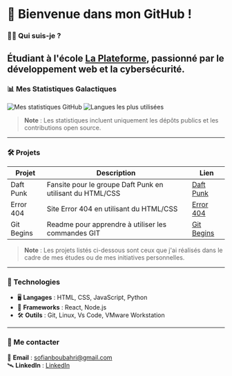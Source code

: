 # 🌌 Bienvenue dans mon GitHub !

### 👨‍🚀 Qui suis-je ?
Étudiant à l'école **[La Plateforme](https://laplateforme.io/)**, passionné par le développement web et la cybersécurité.  
---

### 📊 Mes Statistiques Galactiques

![Mes statistiques GitHub](https://github-readme-stats.vercel.app/api?username=sofian-boubahri&show_icons=true&theme=radical&count_private=true) ![Langues les plus utilisées](https://github-readme-stats.vercel.app/api/top-langs/?username=sofian-boubahri&layout=compact&theme=radical)  

> **Note** : Les statistiques incluent uniquement les dépôts publics et les contributions open source.

---

### 🛠️ Projets 

| Projet | Description    | Lien    |
|------------------|---------------|---------|
| Daft Punk | Fansite pour le groupe Daft Punk en utilisant du HTML/CSS | [Daft Punk](https://github.com/sofian-boubahri/daft-punk) |
| Error 404 | Site Error 404 en utilisant du HTML/CSS | [Error 404](https://github.com/sofian-boubahri/error-404) |
| Git Begins | Readme pour apprendre à utiliser les commandes GIT | [Git Begins](https://github.com/sofian-boubahri/git-begins) |

> **Note** : Les projets listés ci-dessous sont ceux que j'ai réalisés dans le cadre de mes études ou de mes initiatives personnelles.
> 
---

### 🔧 Technologies
- 🖥️ **Langages** : HTML, CSS, JavaScript, Python
- 🚀 **Frameworks** : React, Node.js
- 🛠️ **Outils** : Git, Linux, Vs Code, VMware Workstation 

---

### 👾 Me contacter
📡 **Email** : [sofianboubahri@gmail.com](sofianboubahri@gmail.com)  
🛰️ **LinkedIn** : [LinkedIn](https://www.linkedin.com/in/sofian-boubahri-71a521271/)  
